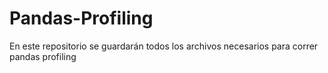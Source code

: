 # Pandas-Profiling
En este repositorio se guardarán todos los archivos necesarios para correr pandas profiling
